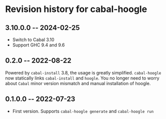# Revision history for cabal-hoogle

## 3.10.0.0 -- 2024-02-25

* Switch to Cabal 3.10
* Support GHC 9.4 and 9.6

## 0.2.0 -- 2022-08-22

Powered by `cabal-install` 3.8, the usage is greatly simplified. `cabal-hoogle`
now statically links `cabal-install` and `hoogle`. You no longer need to worry about
`Cabal` minor version mismatch and manual installation of hoogle.

## 0.1.0.0 -- 2022-07-23

* First version. Supports `cabal-hoogle generate` and `cabal-hoogle run`
